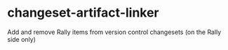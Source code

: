 changeset-artifact-linker
=========================

Add and remove Rally items from version control changesets (on the Rally side only)